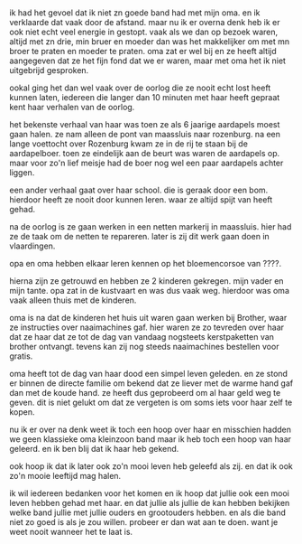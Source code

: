 # 

ik had het gevoel dat ik niet zn goede band had met mijn oma. en ik verklaarde dat vaak door de afstand. maar nu ik er overna denk heb ik er ook niet echt veel energie in gestopt. vaak als we dan op bezoek waren, altijd met zn drie, min bruer en moeder dan was het makkelijker om met mn broer te praten en moeder te praten. oma zat er wel bij en ze heeft altijd aangegeven dat ze het fijn fond dat we er waren, maar met oma het ik niet uitgebrijd gesproken. 

ookal ging het dan wel vaak over de oorlog die ze nooit echt lost heeft kunnen laten, iedereen die langer dan 10 minuten met haar heeft gepraat kent haar verhalen van de oorlog.

het bekenste verhaal van haar was toen ze als 6 jaarige aardapels moest gaan halen. ze nam alleen de pont van maassluis naar rozenburg. na een lange voettocht over Rozenburg kwam ze in de rij te staan bij de aardapelboer. toen ze eindelijk aan de beurt was waren de aardapels op. maar voor zo'n lief meisje had de boer nog wel een paar aardapels achter liggen.

een ander verhaal gaat over haar school. die is geraak door een bom. hierdoor heeft ze nooit door kunnen leren. waar ze altijd spijt van heeft gehad.

na de oorlog is ze gaan werken in een netten markerij in maassluis. hier had ze de taak om de netten te repareren. later is zij dit werk gaan doen in vlaardingen.

opa en oma hebben elkaar leren kennen op het bloemencorsoe van ????.

hierna zijn ze getrouwd en hebben ze 2 kinderen gekregen. mijn vader en mijn tante. opa zat in de kustvaart en was dus vaak weg. hierdoor was oma vaak alleen thuis met de kinderen.

oma is na dat de kinderen het huis uit waren gaan werken bij Brother, waar ze instructies over naaimachines gaf. hier waren ze zo tevreden over haar dat ze haar dat ze tot de dag van vandaag nogsteets kerstpaketten van brother ontvangt. tevens kan zij nog steeds naaimachines bestellen voor gratis.

oma heeft tot de dag van haar dood een simpel leven geleden. en ze stond er binnen de directe familie om bekend dat ze liever met de warme hand gaf dan met de koude hand. ze heeft dus geprobeerd om al haar geld weg te geven. dit is niet gelukt om dat ze vergeten is om soms iets voor haar zelf te kopen.

nu ik er over na denk weet ik toch een hoop over haar en misschien hadden we geen klassieke oma kleinzoon band maar ik heb toch een hoop van haar geleerd. en ik ben blij dat ik haar heb gekend.

ook hoop ik dat ik later ook zo'n mooi leven heb geleefd als zij. en dat ik ook zo'n mooie leeftijd mag halen.

ik wil iedereen bedanken voor het komen en ik hoop dat jullie ook een mooi leven hebben gehad met haar. en dat jullie als jullie de kan hebben bekijken welke band jullie met jullie ouders en grootouders hebben. en als die band niet zo goed is als je zou willen. probeer er dan wat aan te doen. want je weet nooit wanneer het te laat is.
